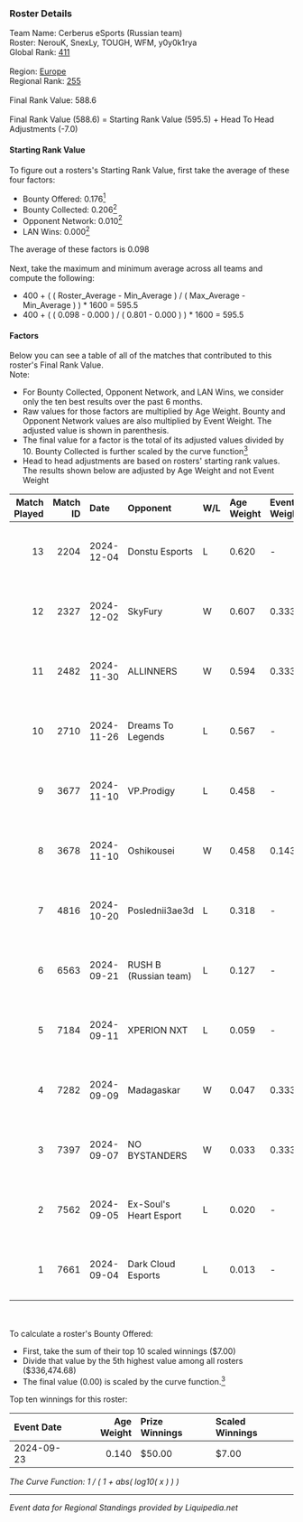 ### Roster Details<br />
Team Name: Cerberus eSports (Russian team)<br />
Roster: NerouK, SnexLy, TOUGH, WFM, y0y0k1rya<br />
Global Rank: [411](../standings_global.md)<br />
<br />
Region: [Europe]( ../standings_europe.md)<br />
Regional Rank: [255]( ../standings_europe.md)<br />
<br />
Final Rank Value:  588.6<br />
<br />
Final Rank Value (588.6) = Starting Rank Value (595.5) + Head To Head Adjustments (-7.0)<br />

#### Starting Rank Value<br />
To figure out a rosters's Starting Rank Value, first take the average of these four factors:<br />
- Bounty Offered: 0.176[<sup>1</sup>](#table2)
- Bounty Collected: 0.206[<sup>2</sup>](#table1)
- Opponent Network: 0.010[<sup>2</sup>](#table1)
- LAN Wins: 0.000[<sup>2</sup>](#table1)

The average of these factors is 0.098<br />
<br />
Next, take the maximum and minimum average across all teams and compute the following:<br />
- 400 + ( ( Roster_Average - Min_Average ) / ( Max_Average - Min_Average ) ) * 1600 = 595.5
- 400 + ( ( 0.098 - 0.000 ) / ( 0.801 - 0.000 ) ) * 1600 = 595.5


#### Factors<br />
Below you can see a table of all of the matches that contributed to this roster's Final Rank Value.<br />
Note:<br />

- For Bounty Collected, Opponent Network, and LAN Wins, we consider only the ten best results over the past 6 months.
- Raw values for those factors are multiplied by Age Weight. Bounty and Opponent Network values are also multiplied by Event Weight. The adjusted value is shown in parenthesis.
- The final value for a factor is the total of its adjusted values divided by 10. Bounty Collected is further scaled by the curve function[<sup>3</sup>](#curveFunction)
- Head to head adjustments are based on rosters' starting rank values. The results shown below are adjusted by Age Weight and not Event Weight
<span id="table1"></span><br />


| Match Played | Match ID | Date       | Opponent               | W/L | Age Weight | Event Weight | Bounty Collected | Opponent Network | LAN Wins  | H2H Adj. | Roster                                |
| -: | -: | :- | :- | :- | :- | :- | :- | :- | :- | -: | :- |
|           13 |     2204 | 2024-12-04 | Donstu Esports         | L   | 0.620      | -            | -                | -                | -         |   -12.10 | NerouK, SnexLy, TOUGH, WFM, y0y0k1rya |
|           12 |     2327 | 2024-12-02 | SkyFury                | W   | 0.607      | 0.333        | 0.004 (0.001)    | 0.342 (0.069)    | 0 (0.000) |    11.78 | NerouK, SnexLy, TOUGH, WFM, y0y0k1rya |
|           11 |     2482 | 2024-11-30 | ALLINNERS              | W   | 0.594      | 0.333        | 0.002 (0.000)    | 0.151 (0.030)    | 0 (0.000) |    12.64 | NerouK, SnexLy, TOUGH, WFM, y0y0k1rya |
|           10 |     2710 | 2024-11-26 | Dreams To Legends      | L   | 0.567      | -            | -                | -                | -         |    -8.13 | NerouK, SnexLy, TOUGH, WFM, y0y0k1rya |
|            9 |     3677 | 2024-11-10 | VP.Prodigy             | L   | 0.458      | -            | -                | -                | -         |    -9.49 | NerouK, SnexLy, TOUGH, WFM, y0y0k1rya |
|            8 |     3678 | 2024-11-10 | Oshikousei             | W   | 0.458      | 0.143        | 0.000 (0.000)    | 0.000 (0.000)    | 0 (0.000) |     3.63 | NerouK, SnexLy, TOUGH, WFM, y0y0k1rya |
|            7 |     4816 | 2024-10-20 | Poslednii3ae3d         | L   | 0.318      | -            | -                | -                | -         |    -4.36 | NerouK, SnexLy, TOUGH, WFM, y0y0k1rya |
|            6 |     6563 | 2024-09-21 | RUSH B (Russian team)  | L   | 0.127      | -            | -                | -                | -         |    -0.64 | ParliE, SnexLy, WFM, xnkka, y0y0k1rya |
|            5 |     7184 | 2024-09-11 | XPERION NXT            | L   | 0.059      | -            | -                | -                | -         |    -0.81 | NerouK, SnexLy, TOUGH, WFM, y0y0k1rya |
|            4 |     7282 | 2024-09-09 | Madagaskar             | W   | 0.047      | 0.333        | 0.000 (0.000)    | 0.002 (0.000)    | 0 (0.000) |     0.49 | NerouK, SnexLy, TOUGH, WFM, y0y0k1rya |
|            3 |     7397 | 2024-09-07 | NO BYSTANDERS          | W   | 0.033      | 0.333        | 0.000 (0.000)    | 0.018 (0.000)    | 0 (0.000) |     0.37 | NerouK, SnexLy, TOUGH, WFM, y0y0k1rya |
|            2 |     7562 | 2024-09-05 | Ex-Soul's Heart Esport | L   | 0.020      | -            | -                | -                | -         |    -0.28 | NerouK, SnexLy, TOUGH, WFM, y0y0k1rya |
|            1 |     7661 | 2024-09-04 | Dark Cloud Esports     | L   | 0.013      | -            | -                | -                | -         |    -0.08 | NerouK, SnexLy, TOUGH, WFM, y0y0k1rya |

<br />
<span id="table2"></span><br />
To calculate a roster's Bounty Offered:<br />

- First, take the sum of their top 10 scaled winnings ($7.00)
- Divide that value by the 5th highest value among all rosters ($336,474.68)
- The final value (0.00) is scaled by the curve function.[<sup>3</sup>](#curveFunction)

Top ten winnings for this roster:<br />

| Event Date | Age Weight | Prize Winnings | Scaled Winnings |
| :- | -: | :- | :- |
| 2024-09-23 |      0.140 | $50.00         | $7.00           |


<span id="curveFunction"></span>_The Curve Function: 1 / ( 1 + abs( log10( x ) ) )_<br />

---
_Event data for Regional Standings provided by Liquipedia.net_<br />
